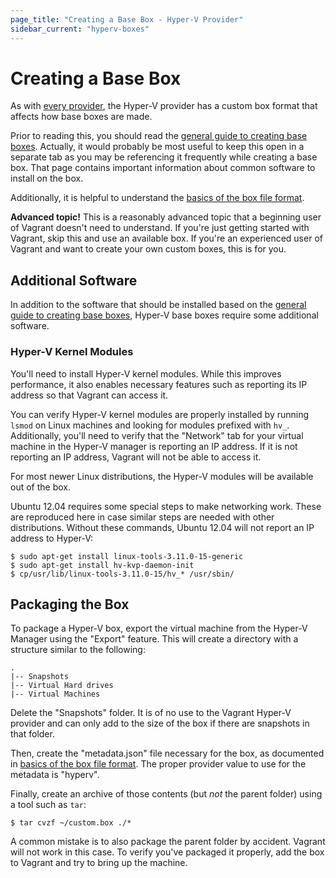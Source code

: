 ```yaml
---
page_title: "Creating a Base Box - Hyper-V Provider"
sidebar_current: "hyperv-boxes"
---
```


# Creating a Base Box

As with [every provider](/v2/providers/basic_usage.html), the Hyper-V
provider has a custom box format that affects how base boxes are made.

Prior to reading this, you should read the
[general guide to creating base boxes](/v2/boxes/base.html). Actually,
it would probably be most useful to keep this open in a separate tab
as you may be referencing it frequently while creating a base box. That
page contains important information about common software to install
on the box.

Additionally, it is helpful to understand the
[basics of the box file format](/v2/boxes/format.html).

<div class="alert alert-block alert-warn">
	<p>
		<strong>Advanced topic!</strong> This is a reasonably advanced topic that
		a beginning user of Vagrant doesn't need to understand. If you're
		just getting started with Vagrant, skip this and use an available
		box. If you're an experienced user of Vagrant and want to create
		your own custom boxes, this is for you.
	</p>
</div>

## Additional Software

In addition to the software that should be installed based on the
[general guide to creating base boxes](/v2/boxes/base.html),
Hyper-V base boxes require some additional software.

### Hyper-V Kernel Modules

You'll need to install Hyper-V kernel modules. While this improves performance,
it also enables necessary features such as reporting its IP address so that
Vagrant can access it.

You can verify Hyper-V kernel modules are properly installed by
running `lsmod` on Linux machines and looking for modules prefixed with
`hv_`. Additionally, you'll need to verify that the "Network" tab for your
virtual machine in the Hyper-V manager is reporting an IP address. If it
is not reporting an IP address, Vagrant will not be able to access it.

For most newer Linux distributions, the Hyper-V modules will be available
out of the box.

Ubuntu 12.04 requires some special steps to make networking work. These
are reproduced here in case similar steps are needed with other distributions.
Without these commands, Ubuntu 12.04 will not report an IP address to
Hyper-V:

```
$ sudo apt-get install linux-tools-3.11.0-15-generic
$ sudo apt-get install hv-kvp-daemon-init
$ cp/usr/lib/linux-tools-3.11.0-15/hv_* /usr/sbin/
```

## Packaging the Box

To package a Hyper-V box, export the virtual machine from the
Hyper-V Manager using the "Export" feature. This will create a directory
with a structure similar to the following:

```
.
|-- Snapshots
|-- Virtual Hard drives
|-- Virtual Machines
```

Delete the "Snapshots" folder. It is of no use to the Vagrant Hyper-V
provider and can only add to the size of the box if there are snapshots
in that folder.

Then, create the "metadata.json" file necessary for the box, as documented
in [basics of the box file format](/v2/boxes/format.html). The proper
provider value to use for the metadata is "hyperv".

Finally, create an archive of those contents (but _not_ the parent folder)
using a tool such as `tar`:

```
$ tar cvzf ~/custom.box ./*
```

A common mistake is to also package the parent folder by accident. Vagrant
will not work in this case. To verify you've packaged it properly, add the
box to Vagrant and try to bring up the machine.
